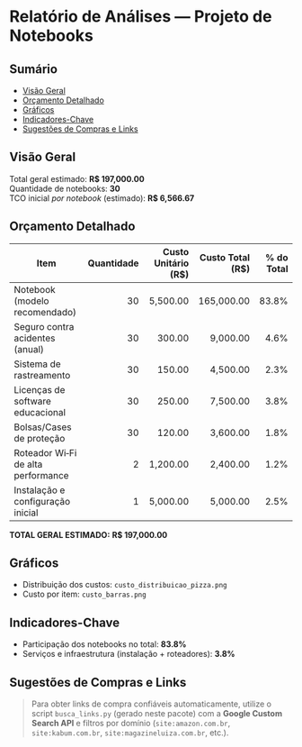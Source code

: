 # Relatório de Análises — Projeto de Notebooks

## Sumário
- [Visão Geral](#visão-geral)
- [Orçamento Detalhado](#orçamento-detalhado)
- [Gráficos](#gráficos)
- [Indicadores-Chave](#indicadores-chave)
- [Sugestões de Compras e Links](#sugestões-de-compras-e-links)

## Visão Geral
Total geral estimado: **R$ 197,000.00**  
Quantidade de notebooks: **30**  
TCO inicial *por notebook* (estimado): **R$ 6,566.67**

## Orçamento Detalhado
| Item | Quantidade | Custo Unitário (R$) | Custo Total (R$) | % do Total |
|---|---:|---:|---:|---:|
| Notebook (modelo recomendado) | 30 | 5,500.00 | 165,000.00 | 83.8% |
| Seguro contra acidentes (anual) | 30 | 300.00 | 9,000.00 | 4.6% |
| Sistema de rastreamento | 30 | 150.00 | 4,500.00 | 2.3% |
| Licenças de software educacional | 30 | 250.00 | 7,500.00 | 3.8% |
| Bolsas/Cases de proteção | 30 | 120.00 | 3,600.00 | 1.8% |
| Roteador Wi‑Fi de alta performance | 2 | 1,200.00 | 2,400.00 | 1.2% |
| Instalação e configuração inicial | 1 | 5,000.00 | 5,000.00 | 2.5% |

**TOTAL GERAL ESTIMADO:** **R$ 197,000.00**

## Gráficos
- Distribuição dos custos: `custo_distribuicao_pizza.png`
- Custo por item: `custo_barras.png`

## Indicadores-Chave
- Participação dos notebooks no total: **83.8%**
- Serviços e infraestrutura (instalação + roteadores): **3.8%**

## Sugestões de Compras e Links
> Para obter links de compra confiáveis automaticamente, utilize o script `busca_links.py` (gerado neste pacote) com a **Google Custom Search API** e filtros por domínio (`site:amazon.com.br`, `site:kabum.com.br`, `site:magazineluiza.com.br`, etc.).
